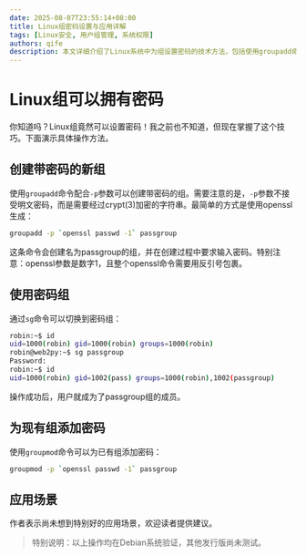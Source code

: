 ```yaml
---
date: 2025-08-07T23:55:14+08:00
title: Linux组密码设置与应用详解
tags: [Linux安全, 用户组管理, 系统权限]
authors: qife
description: 本文详细介绍了Linux系统中为组设置密码的技术方法，包括使用groupadd命令结合openssl生成加密密码，以及通过sg命令切换组权限的实际操作步骤，适用于系统管理员进行精细化的权限管理。
---
```


# Linux组可以拥有密码

你知道吗？Linux组竟然可以设置密码！我之前也不知道，但现在掌握了这个技巧。下面演示具体操作方法。

## 创建带密码的新组

使用`groupadd`命令配合`-p`参数可以创建带密码的组。需要注意的是，`-p`参数不接受明文密码，而是需要经过crypt(3)加密的字符串。最简单的方式是使用openssl生成：

```bash
groupadd -p `openssl passwd -1` passgroup
```

这条命令会创建名为passgroup的组，并在创建过程中要求输入密码。特别注意：openssl参数是数字1，且整个openssl命令需要用反引号包裹。

## 使用密码组

通过`sg`命令可以切换到密码组：

```bash
robin:~$ id
uid=1000(robin) gid=1000(robin) groups=1000(robin)
robin@web2py:~$ sg passgroup
Password: 
robin:~$ id
uid=1000(robin) gid=1002(pass) groups=1000(robin),1002(passgroup)
```

操作成功后，用户就成为了passgroup组的成员。

## 为现有组添加密码

使用`groupmod`命令可以为已有组添加密码：

```bash
groupmod -p `openssl passwd -1` passgroup
```

## 应用场景

作者表示尚未想到特别好的应用场景，欢迎读者提供建议。

> 特别说明：以上操作均在Debian系统验证，其他发行版尚未测试。